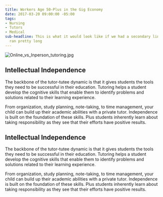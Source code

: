 ```yaml
---
title: Workers Age 50-Plus in the Gig Economy
date: 2017-03-20 09:00:00 -05:00
tags:
- Nursing
- Tutors
- Medical
sub-headline: This is what it would look like if we had a secondary line that also
  ran pretty long
---
```


![Online_vs_Inperson_tutoring.jpg](/blog/uploads/Online_vs_Inperson_tutoring.jpg)

## Intellectual Independence

The backbone of the tutor-tutee dynamic is that it gives students the tools they need to be successful in their education. Tutoring helps a student develop the cognitive skills that enable them to identify problems and solutions related to their learning experience.

From organization, study planning, note-taking, to time management, your child can build up their academic abilities with a private tutor. Independence is built on the foundation of these skills. Plus students inherently learn about taking responsibility as they see that their efforts have positive results.

## Intellectual Independence

The backbone of the tutor-tutee dynamic is that it gives students the tools they need to be successful in their education. Tutoring helps a student develop the cognitive skills that enable them to identify problems and solutions related to their learning experience.

From organization, study planning, note-taking, to time management, your child can build up their academic abilities with a private tutor. Independence is built on the foundation of these skills. Plus students inherently learn about taking responsibility as they see that their efforts have positive results.